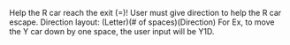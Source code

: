 Help the R car reach the exit (=)! User must give direction to help the R car escape.
Direction layout: (Letter)(# of spaces)(Direction) 
For Ex, to move the Y car down by one space, the user input will be Y1D.
